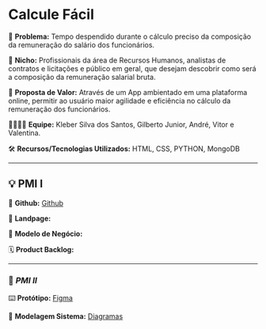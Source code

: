# Calcule Fácil

🙁 **Problema:** Tempo despendido durante o cálculo preciso da composição da remuneração do salário dos funcionários.

🙂 **Nicho:** Profissionais da área de Recursos Humanos, analistas de contratos e licitações e público em geral, que desejam descobrir como será a composição da remuneração salarial bruta.

🎁 **Proposta de Valor:** Através de um App ambientado em uma plataforma online, permitir ao usuário maior agilidade e eficiência no cálculo da remuneração dos funcionários.

🧑‍💻👩‍💻 **Equipe:** Kleber Silva dos Santos, Gilberto Junior, André, Vitor e Valentina.

🛠️ **Recursos/Tecnologias Utilizados:** HTML, CSS, PYTHON, MongoDB

---

## 💡 PMI I

🔗 **Github:** [Github](https://github.com/KleberYuu/PMI)

🛬 **Landpage:**

🤝 **Modelo de Negócio:**

🗓️ **Product Backlog:**

---

### 📲 _PMI II_

⌨️ **Protótipo:** [Figma](https://www.figma.com/proto/Rfkblm0m8zlSMdBArr6iWf/teste?type=design&node-id=1-2&t=FkAcddEhIgxMYO1p-1&scaling=min-zoom&page-id=0%3A1&starting-point-node-id=1%3A2&show-proto-sidebar=1&mode=design)

📝 **Modelagem Sistema:** [Diagramas](https://drive.google.com/file/d/1Sv3x3oL_UHv7cHZjMhzjMEK73gPLj_AA/view?usp=sharing)
